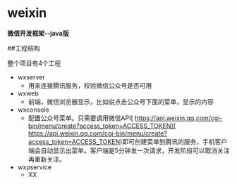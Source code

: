 # weixin
**微信开发框架--java版**

##工程结构

整个项目有4个工程


* wxserver
	* 用来连接腾讯服务，校验微信公众号是否可用
* wxweb
	* 前端，微信浏览器显示，比如说点击公众号下面的菜单，显示的内容
* wxconsole
	* 配置公众号菜单。只需要调用微信API[ https://api.weixin.qq.com/cgi-bin/menu/create?access_token=ACCESS_TOKEN]( https://api.weixin.qq.com/cgi-bin/menu/create?access_token=ACCESS_TOKEN)即可创建菜单到腾讯的服务，手机客户端会自动显示出菜单。客户端是5分钟发一次请求，开发阶段可以取消关注再重新关注。
* wxpservice
	* XX